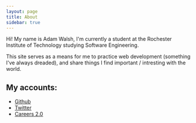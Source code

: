 ```yaml
---
layout: page
title: About
sidebar: true
---
```

Hi! My name is Adam Walsh, I'm currently a student at the Rochester Institute of Technology studying Software Engineering.

This site serves as a means for me to practice web development (something I've always dreaded), and share things I find important / 
intresting with the world.


My accounts:
--------
* [Github](https://github.com/walshie4)
* [Twitter](https://twitter.com/_walshie_)
* [Careers 2.0](https://careers.stackoverflow.com/adamwalsh)
